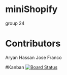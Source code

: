 # miniShopify
group 24

# Contributors
Aryan
Hassan
Jose Franco

#Kanban
[![Board Status](https://dev.azure.com/JoseFrancoJimenez0071/ffde035f-b538-4a43-91af-d51cf16fe9e2/4ef57d75-3ea1-402b-bfe7-1b29598f87cf/_apis/work/boardbadge/1c154e10-fa6b-4ed2-b2a0-62319a16992a?columnOptions=1)](https://dev.azure.com/JoseFrancoJimenez0071/ffde035f-b538-4a43-91af-d51cf16fe9e2/_boards/board/t/4ef57d75-3ea1-402b-bfe7-1b29598f87cf/Microsoft.RequirementCategory/)

